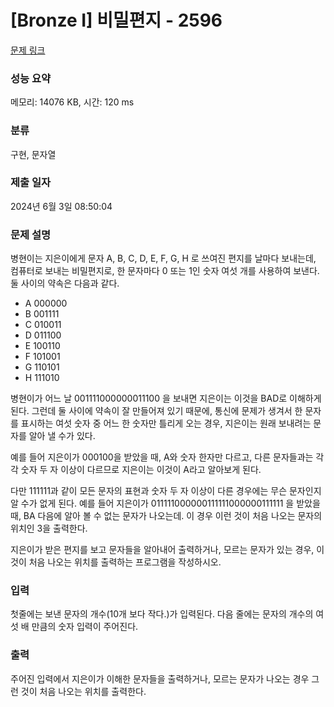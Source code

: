 # [Bronze I] 비밀편지 - 2596 

[문제 링크](https://www.acmicpc.net/problem/2596) 

### 성능 요약

메모리: 14076 KB, 시간: 120 ms

### 분류

구현, 문자열

### 제출 일자

2024년 6월 3일 08:50:04

### 문제 설명

<p>병현이는 지은이에게 문자 A, B, C, D, E, F, G, H 로 쓰여진 편지를 날마다 보내는데, 컴퓨터로 보내는 비밀편지로, 한 문자마다 0 또는 1인 숫자 여섯 개를 사용하여 보낸다. 둘 사이의 약속은 다음과 같다.</p>

<ul>
	<li>A 000000</li>
	<li>B 001111</li>
	<li>C 010011</li>
	<li>D 011100</li>
	<li>E 100110</li>
	<li>F 101001</li>
	<li>G 110101</li>
	<li>H 111010</li>
</ul>

<p>병현이가 어느 날 001111000000011100 을 보내면 지은이는 이것을 BAD로 이해하게 된다. 그런데 둘 사이에 약속이 잘 만들어져 있기 때문에, 통신에 문제가 생겨서 한 문자를 표시하는 여섯 숫자 중 어느 한 숫자만 틀리게 오는 경우, 지은이는 원래 보내려는 문자를 알아 낼 수가 있다.</p>

<p>예를 들어 지은이가 000100을 받았을 때, A와 숫자 한자만 다르고, 다른 문자들과는 각각 숫자 두 자 이상이 다르므로 지은이는 이것이 A라고 알아보게 된다.</p>

<p>다만 111111과 같이 모든 문자의 표현과 숫자 두 자 이상이 다른 경우에는 무슨 문자인지 알 수가 없게 된다. 예를 들어 지은이가 011111000000111111000000111111 을 받았을 때, BA 다음에 알아 볼 수 없는 문자가 나오는데. 이 경우 이런 것이 처음 나오는 문자의 위치인 3을 출력한다.</p>

<p>지은이가 받은 편지를 보고 문자들을 알아내어 출력하거나, 모르는 문자가 있는 경우, 이것이 처음 나오는 위치를 출력하는 프로그램을 작성하시오.</p>

### 입력 

 <p>첫줄에는 보낸 문자의 개수(10개 보다 작다.)가 입력된다. 다음 줄에는 문자의 개수의 여섯 배 만큼의 숫자 입력이 주어진다.</p>

### 출력 

 <p>주어진 입력에서 지은이가 이해한 문자들을 출력하거나, 모르는 문자가 나오는 경우 그런 것이 처음 나오는 위치를 출력한다.</p>

